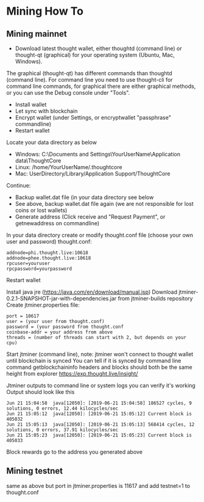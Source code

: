 # Mining How To

## Mining mainnet

* Download latest thought wallet, either thoughtd (command line) or thought-qt (graphical) 
for your operating system (Ubuntu, Mac, Windows).

The graphical (thought-qt) has different commands than thoughtd (command line). For command line you need to use
thought-cli for command line commands, for graphical there are either graphical methods, 
or you can use the Debug console under "Tools".

* Install wallet
* Let sync with blockchain
* Encrypt wallet (under Settings, or encryptwallet "passphrase" commandline)
* Restart wallet

Locate your data directory as below
* Windows: C:\Documents and Settings\YourUserName\Application data\ThoughtCore
* Linux: /home/YourUserName/.thoughtcore
* Mac: UserDirectory/Library/Application Support/ThoughtCore

Continue:
* Backup wallet.dat file (in your data directory see below
* See above, backup wallet.dat file again (we are not responsible for lost coins or lost wallets)
* Generate address (Click receive and "Request Payment", or getnewaddress on commandline)

In your data directory create or modify thought.conf file (choose your own user and password)
thought.conf:

``` server=1
addnode=phi.thought.live:10618
addnode=phee.thought.live:10618
rpcuser=youruser
rpcpassword=yourpassword
```

Restart wallet

Install java jre (https://java.com/en/download/manual.jsp)
Download jtminer-0.2.1-SNAPSHOT-jar-with-dependencies.jar from jtminer-builds repository
Create jtminer.properties file:

```host = localhost
port = 10617
user = (your user from thought.conf)
password = (your password from thought.conf
coinbase-addr = your address from above
threads = (number of threads can start with 2, but depends on your cpu)
```

Start jtminer (command line), note: jtminer won't connect to thought wallet until blockchain is synced
You can tell if it is synced by command line command getblockchaininfo
headers and blocks should both be the same height from explorer https://exp.thought.live/insight/

Jtminer outputs to command line or system logs you can verify it's working 
Output should look like this
```
Jun 21 15:04:58  java[12050]: [2019-06-21 15:04:58] 186527 cycles, 9 solutions, 0 errors, 12.44 kilocycles/sec
Jun 21 15:05:12  java[12050]: [2019-06-21 15:05:12] Current block is 405032
Jun 21 15:05:13  java[12050]: [2019-06-21 15:05:13] 568414 cycles, 12 solutions, 0 errors, 37.91 kilocycles/sec
Jun 21 15:05:23  java[12050]: [2019-06-21 15:05:23] Current block is 405033
```

Block rewards go to the address you generated above

## Mining testnet

same as above but port in jtminer.properties is 11617 and add testnet=1 to thought.conf









